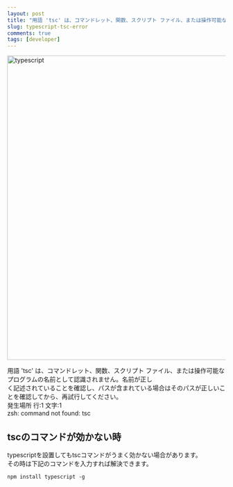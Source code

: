 ```yaml
---
layout: post
title: "用語 'tsc' は、コマンドレット、関数、スクリプト ファイル、または操作可能なプログラムの名前として認識されません。"
slug: typescript-tsc-error
comments: true
tags: [developer]
---
```

<img src="https://drive.google.com/uc?export=view&id=1GDoTF_NzXa5Vfgc-63SX7EoVypdn3Rov"  width="700" alt="typescript">

用語 'tsc' は、コマンドレット、関数、スクリプト ファイル、または操作可能なプログラムの名前として認識されません。名前が正し  
く記述されていることを確認し、パスが含まれている場合はそのパスが正しいことを確認してから、再試行してください。  
発生場所 行:1 文字:1  
zsh: command not found: tsc  

## tscのコマンドが効かない時
typescriptを設置してもtscコマンドがうまく効かない場合があります。  
その時は下記のコマンドを入力すれば解決できます。  
```shell
npm install typescript -g
```